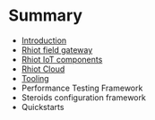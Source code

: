 # Summary

* [Introduction](README.md)
* [Rhiot field gateway](rhiot_field_gateway.md)
* [Rhiot IoT components](rhiot_iot_components.md)
* [Rhiot Cloud](rhiot_cloud.md)
* [Tooling](tooling.md)
* Performance Testing Framework
* Steroids configuration framework
* Quickstarts

